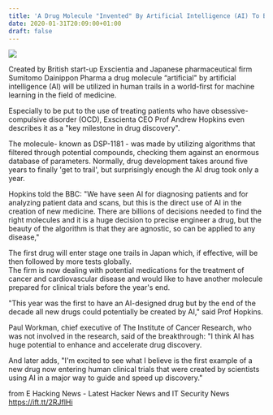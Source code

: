 ```yaml
---
title: 'A Drug Molecule "Invented" By Artificial Intelligence (AI) To Be'
date: 2020-01-31T20:09:00+01:00
draft: false
---
```


[![](https://1.bp.blogspot.com/-q7AD2jDstec/XjR4nHiU53I/AAAAAAAAB9U/S-JiJzITAgcLu7gjaYnB-l-zOHWucGfcwCLcBGAsYHQ/s640/robot-1658023_1280.jpg)](https://1.bp.blogspot.com/-q7AD2jDstec/XjR4nHiU53I/AAAAAAAAB9U/S-JiJzITAgcLu7gjaYnB-l-zOHWucGfcwCLcBGAsYHQ/s1600/robot-1658023_1280.jpg)

  
Created by British start-up Exscientia and Japanese pharmaceutical firm Sumitomo Dainippon Pharma a drug molecule “artificial" by artificial intelligence (AI) will be utilized in human trails in a world-first for machine learning in the field of medicine.  
  
Especially to be put to the use of treating patients who have obsessive-compulsive disorder (OCD), Exscienta CEO Prof Andrew Hopkins even describes it as a "key milestone in drug discovery".  
  
The molecule- known as DSP-1181 - was made by utilizing algorithms that filtered through potential compounds, checking them against an enormous database of parameters. Normally, drug development takes around five years to finally 'get to trail', but surprisingly enough the AI drug took only a year.  
  
Hopkins told the BBC: "We have seen AI for diagnosing patients and for analyzing patient data and scans, but this is the direct use of AI in the creation of new medicine. There are billions of decisions needed to find the right molecules and it is a huge decision to precise engineer a drug, but the beauty of the algorithm is that they are agnostic, so can be applied to any disease,"  
  
The first drug will enter stage one trails in Japan which, if effective, will be then followed by more tests globally.  
The firm is now dealing with potential medications for the treatment of cancer and cardiovascular disease and would like to have another molecule prepared for clinical trials before the year's end.  
  
"This year was the first to have an AI-designed drug but by the end of the decade all new drugs could potentially be created by AI," said Prof Hopkins.  
  
Paul Workman, chief executive of The Institute of Cancer Research, who was not involved in the research, said of the breakthrough: "I think AI has huge potential to enhance and accelerate drug discovery.  
  
And later adds, "I'm excited to see what I believe is the first example of a new drug now entering human clinical trials that were created by scientists using AI in a major way to guide and speed up discovery."  
  

  
  
from E Hacking News - Latest Hacker News and IT Security News https://ift.tt/2RJflHi